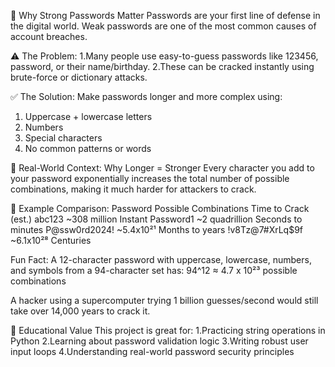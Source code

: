 🔐 Why Strong Passwords Matter
Passwords are your first line of defense in the digital world. Weak passwords are one of the most common causes of account breaches.

⚠️ The Problem:
1.Many people use easy-to-guess passwords like 123456, password, or their name/birthday.
2.These can be cracked instantly using brute-force or dictionary attacks.

✅ The Solution:
Make passwords longer and more complex using:
1. Uppercase + lowercase letters
2. Numbers
3. Special characters
4. No common patterns or words

🧠 Real-World Context: Why Longer = Stronger
Every character you add to your password exponentially increases the total number of possible combinations, making it much harder for attackers to crack.

🔐 Example Comparison:
Password	Possible Combinations	Time to Crack (est.)
abc123	~308 million	Instant
Password1	~2 quadrillion	Seconds to minutes
P@ssw0rd2024!	~5.4x10²¹	Months to years
!v8Tz@7#XrLq$9f	~6.1x10²⁸	Centuries

Fun Fact:
A 12-character password with uppercase, lowercase, numbers, and symbols from a 94-character set has:
94^12 ≈ 4.7 x 10²³ possible combinations

A hacker using a supercomputer trying 1 billion guesses/second would still take over 14,000 years to crack it.

📌 Educational Value
This project is great for:
1.Practicing string operations in Python
2.Learning about password validation logic
3.Writing robust user input loops
4.Understanding real-world password security principles
